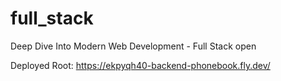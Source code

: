 # full_stack

Deep Dive Into Modern Web Development - Full Stack open

Deployed Root: <https://ekpyqh40-backend-phonebook.fly.dev/>
